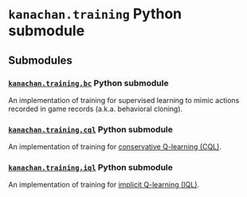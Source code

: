 # `kanachan.training` Python submodule

## Submodules

### [`kanachan.training.bc`](bc) Python submodule

An implementation of training for supervised learning to mimic actions recorded in game records (a.k.a. behavioral cloning).

### [`kanachan.training.cql`](cql) Python submodule

An implementation of training for [conservative Q-learning (CQL)](https://arxiv.org/abs/2006.04779).

### [`kanachan.training.iql`](iql) Python submodule

An implementation of training for [implicit Q-learning (IQL)](https://arxiv.org/abs/2110.06169).
